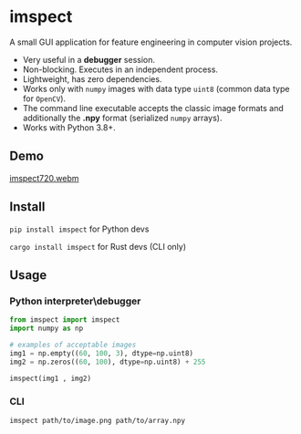# imspect
A small GUI application for feature engineering in computer vision projects.

- Very useful in a **debugger** session.
- Non-blocking. Executes in an independent process.
- Lightweight, has zero dependencies.
- Works only with `numpy` images with data type `uint8`
 (common data type for `OpenCV`).
- The command line executable accepts the classic image formats
  and additionally the **.npy** format (serialized `numpy` arrays).
- Works with Python 3.8+.

## Demo

[imspect720.webm](https://github.com/user-attachments/assets/bc832470-941b-4e48-9f3d-e7039b3e998b)

## Install
`pip install imspect` for Python devs

`cargo install imspect` for Rust devs (CLI only)

## Usage

### Python interpreter\debugger
```Python
from imspect import imspect
import numpy as np

# examples of acceptable images
img1 = np.empty((60, 100, 3), dtype=np.uint8)
img2 = np.zeros((60, 100), dtype=np.uint8) + 255

imspect(img1 , img2)
```

### CLI
`imspect path/to/image.png path/to/array.npy`


